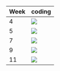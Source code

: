 | Week | coding |
| --- | --- |
| 4 |  ![](https://github.com/kmaooad/coding-19w04-Rickard31/workflows/Grading/badge.svg) |
| 5 |  ![](https://github.com/kmaooad/coding-19W05-Rickard31/workflows/Grading/badge.svg) |
| 7 |  ![](https://github.com/kmaooad/coding-19W07-Rickard31/workflows/Grading/badge.svg) |
| 9 |  ![](https://github.com/kmaooad/coding-19W09-Rickard31/workflows/Grading/badge.svg) |
| 11 |  ![](https://github.com/kmaooad/coding-19W11-Rickard31/workflows/Grading/badge.svg) |
